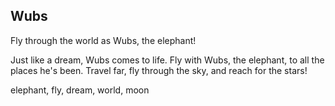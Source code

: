 ## Wubs

Fly through the world as Wubs, the elephant!

Just like a dream, Wubs comes to life. Fly with Wubs, the elephant, to all the places he's been. Travel far, fly through the sky, and reach for the stars!

elephant, fly, dream, world, moon
